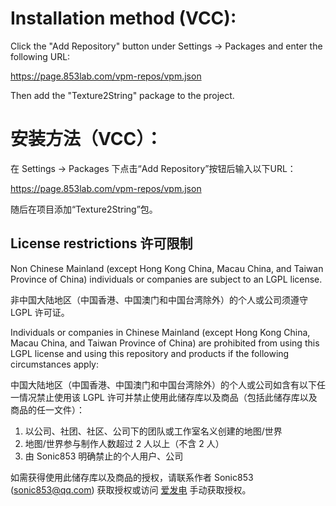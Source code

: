 # Installation method (VCC):
Click the "Add Repository" button under Settings → Packages and enter the following URL:

https://page.853lab.com/vpm-repos/vpm.json

Then add the "Texture2String" package to the project.

# 安装方法（VCC）：
在 Settings → Packages 下点击“Add Repository”按钮后输入以下URL：

https://page.853lab.com/vpm-repos/vpm.json

随后在项目添加“Texture2String”包。

## License restrictions 许可限制
Non Chinese Mainland (except Hong Kong China, Macau China, and Taiwan Province of China) individuals or companies are subject to an LGPL license.

非中国大陆地区（中国香港、中国澳门和中国台湾除外）的个人或公司须遵守 LGPL 许可证。

Individuals or companies in Chinese Mainland (except Hong Kong China, Macau China, and Taiwan Province of China) are prohibited from using this LGPL license and using this repository and products if the following circumstances apply:

中国大陆地区（中国香港、中国澳门和中国台湾除外）的个人或公司如含有以下任一情况禁止使用该 LGPL 许可并禁止使用此储存库以及商品（包括此储存库以及商品的任一文件）：
1. 以公司、社团、社区、公司下的团队或工作室名义创建的地图/世界
2. 地图/世界参与制作人数超过 2 人以上（不含 2 人）
3. 由 Sonic853 明确禁止的个人用户、公司

如需获得使用此储存库以及商品的授权，请联系作者 Sonic853 (sonic853@qq.com) 获取授权或访问 [爱发电](https://afdian.com/a/Sonic853) 手动获取授权。
